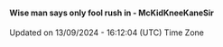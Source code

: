 #### Wise man says only fool rush in - McKidKneeKaneSir
Updated on 13/09/2024 - 16:12:04 (UTC) Time Zone
